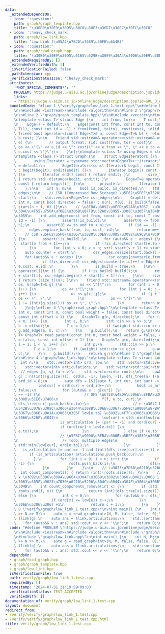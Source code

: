 ```yaml
---
data:
  _extendedDependsOn:
  - icon: ':question:'
    path: graph/graph_template.hpp
    title: "\u30B0\u30E9\u30D5\u30C6\u30F3\u30D7\u30EC\u30FC\u30C8"
  - icon: ':heavy_check_mark:'
    path: graph/low_link.hpp
    title: "Low Link (\u95A2\u7BC0\u70B9\u30FB\u6A4B)"
  - icon: ':question:'
    path: graph/read_graph.hpp
    title: "\u30B0\u30E9\u30D5\u5165\u529B\u30E9\u30A4\u30D6\u30E9\u30EA"
  _extendedRequiredBy: []
  _extendedVerifiedWith: []
  _isVerificationFailed: false
  _pathExtension: cpp
  _verificationStatusIcon: ':heavy_check_mark:'
  attributes:
    '*NOT_SPECIAL_COMMENTS*': ''
    PROBLEM: https://judge.u-aizu.ac.jp/onlinejudge/description.jsp?id=GRL_3_A
    links:
    - https://judge.u-aizu.ac.jp/onlinejudge/description.jsp?id=GRL_3_A
  bundledCode: "#line 1 \"verify/graph/low_link_1.test.cpp\"\n#define PROBLEM \"https://judge.u-aizu.ac.jp/onlinejudge/description.jsp?id=GRL_3_A\"\
    \n\n#include <iostream>\n#include <algorithm>\n\n#line 2 \"graph/read_graph.hpp\"\
    \n\n#line 2 \"graph/graph_template.hpp\"\n\n#include <vector>\n#include <cassert>\n\
    \ntemplate <class T> struct Edge {\n    int from, to;\n    T cost;\n    int id;\n\
    \n    Edge() = default;\n    Edge(const int from, const int to, const T cost =\
    \ T(1), const int id = -1) : from(from), to(to), cost(cost), id(id) {}\n\n   \
    \ friend bool operator<(const Edge<T>& a, const Edge<T>& b) { return a.cost <\
    \ b.cost; }\n\n    friend std::ostream& operator<<(std::ostream& os, const Edge<T>&\
    \ e) {\n        // output format: {id: cost(from, to) = cost}\n        return\
    \ os << \"{\" << e.id << \": cost(\" << e.from << \", \" << e.to << \") = \" <<\
    \ e.cost << \"}\";\n    }\n};\ntemplate <class T> using Edges = std::vector<Edge<T>>;\n\
    \ntemplate <class T> struct Graph {\n    struct EdgeIterators {\n       public:\n\
    \        using Iterator = typename std::vector<Edge<T>>::iterator;\n        EdgeIterators()\
    \ = default;\n        EdgeIterators(const Iterator& begit, const Iterator& endit)\
    \ : begit(begit), endit(endit) {}\n        Iterator begin() const { return begit;\
    \ }\n        Iterator end() const { return endit; }\n        size_t size() const\
    \ { return std::distance(begit, endit); }\n        Edge<T>& operator[](int i)\
    \ const { return begit[i]; }\n\n       private:\n        Iterator begit, endit;\n\
    \    };\n\n    int n, m;\n    bool is_build, is_directed;\n    std::vector<Edge<T>>\
    \ edges;\n\n    // CSR (Compressed Row Storage) \u5F62\u5F0F\u7528\n    std::vector<int>\
    \ start;\n    std::vector<Edge<T>> csr_edges;\n\n    Graph() = default;\n    Graph(const\
    \ int n, const bool directed = false) : n(n), m(0), is_build(false), is_directed(directed),\
    \ start(n + 1, 0) {}\n\n    // \u8FBA\u3092\u8FFD\u52A0\u3057, \u305D\u306E\u8FBA\
    \u304C\u4F55\u756A\u76EE\u306B\u8FFD\u52A0\u3055\u308C\u305F\u304B\u3092\u8FD4\
    \u3059\n    int add_edge(const int from, const int to, const T cost = T(1), int\
    \ id = -1) {\n        assert(!is_build);\n        assert(0 <= from and from <\
    \ n);\n        assert(0 <= to and to < n);\n        if (id == -1) id = m;\n  \
    \      edges.emplace_back(from, to, cost, id);\n        return m++;\n    }\n\n\
    \    // CSR \u5F62\u5F0F\u3067\u30B0\u30E9\u30D5\u3092\u69CB\u7BC9\n    void build()\
    \ {\n        assert(!is_build);\n        for (auto&& e : edges) {\n          \
    \  start[e.from + 1]++;\n            if (!is_directed) start[e.to + 1]++;\n  \
    \      }\n        for (int v = 0; v < n; v++) start[v + 1] += start[v];\n    \
    \    auto counter = start;\n        csr_edges.resize(start.back() + 1);\n    \
    \    for (auto&& e : edges) {\n            csr_edges[counter[e.from]++] = e;\n\
    \            if (!is_directed) csr_edges[counter[e.to]++] = Edge(e.to, e.from,\
    \ e.cost, e.id);\n        }\n        is_build = true;\n    }\n\n    EdgeIterators\
    \ operator[](int i) {\n        if (!is_build) build();\n        return EdgeIterators(csr_edges.begin()\
    \ + start[i], csr_edges.begin() + start[i + 1]);\n    }\n\n    size_t size() const\
    \ { return (size_t)(n); }\n\n    friend std::ostream& operator<<(std::ostream&\
    \ os, Graph<T>& g) {\n        os << \"[\";\n        for (int i = 0; i < (int)(g.size());\
    \ i++) {\n            os << \"[\";\n            for (int j = 0; j < (int)(g[i].size());\
    \ j++) {\n                os << g[i][j];\n                if (j + 1 != (int)(g[i].size()))\
    \ os << \", \";\n            }\n            os << \"]\";\n            if (i +\
    \ 1 != (int)(g.size())) os << \", \";\n        }\n        return os << \"]\";\n\
    \    }\n};\n#line 4 \"graph/read_graph.hpp\"\n\ntemplate <class T> Graph<T> read_graph(const\
    \ int n, const int m, const bool weight = false, const bool directed = false,\
    \ const int offset = 1) {\n    Graph<T> g(n, directed);\n    for (int i = 0; i\
    \ < m; i++) {\n        int a, b;\n        std::cin >> a >> b;\n        a -= offset,\
    \ b -= offset;\n        T c = 1;\n        if (weight) std::cin >> c;\n       \
    \ g.add_edge(a, b, c);\n    }\n    g.build();\n    return g;\n}\n\ntemplate <class\
    \ T> Graph<T> read_parent(const int n, const bool weight = false, const bool directed\
    \ = false, const int offset = 1) {\n    Graph<T> g(n, directed);\n    for (int\
    \ i = 1; i < n; i++) {\n        int p;\n        std::cin >> p;\n        p -= offset;\n\
    \        T c = 1;\n        if (weight) std::cin >> c;\n        g.add_edge(p, i,\
    \ c);\n    }\n    g.build();\n    return g;\n}\n#line 2 \"graph/low_link.hpp\"\
    \n\n#line 4 \"graph/low_link.hpp\"\n\ntemplate <class T> struct LowLink {\n  \
    \  int n;\n    std::vector<int> ord, low;\n    std::vector<std::vector<int>> dfs_tree;\n\
    \    std::vector<int> articulations;\n    std::vector<std::pair<int, int>> bridges;\
    \  // edges {u, v} (u < v)\n    std::vector<int> roots;\n\n    LowLink(Graph<T>&\
    \ g) : n((int)(g.size())), ord(n, -1), low(n, -1), dfs_tree(n) {\n        int\
    \ ord_id = 0;\n        auto dfs = [&](auto f, int cur, int par) -> void {\n  \
    \          low[cur] = ord[cur] = ord_id++;\n            bool is_articulation =\
    \ false;\n            for (auto&& e : g[cur]) {\n                if (ord[e.to]\
    \ == -1) {\n                    // DFS \u6728\u4E0A\u306E\u8FBA\u306B\u5BFE\u3059\
    \u308B\u51E6\u7406\n                    f(f, e.to, cur);\n                   \
    \ dfs_tree[cur].push_back(e.to);\n                    // e \u304C DFS \u6728\u306B\
    \u542B\u307E\u308C\u3066\u3044\u308B\u306E\u3067\u5F8C\u9000\u8FBA\u3092\u3059\
    \u3067\u306B\u901A\u3063\u305F low[e.to] \u3092\u4F7F\u3063\u3066\u66F4\u65B0\u3057\
    \u3066\u826F\u3044\n                    low[cur] = std::min(low[cur], low[e.to]);\n\
    \                    is_articulation |= (par != -1) and (ord[cur] <= low[e.to]);\n\
    \                    if (ord[cur] < low[e.to]) {\n                        bridges.emplace_back(std::minmax(cur,\
    \ e.to));\n                    }\n                } else if (e.to != par) {\n\
    \                    // \u5F8C\u9000\u8FBA\u306B\u5BFE\u3059\u308B\u51E6\u7406\
    \n                    // Todo: multiple edges\n                    low[cur] =\
    \ std::min(low[cur], ord[e.to]);\n                }\n            }\n         \
    \   is_articulation |= par == -1 and (int)(dfs_tree[cur].size()) > 1;\n      \
    \      if (is_articulation) articulations.push_back(cur);\n            return;\n\
    \        };\n        for (int i = 0; i < n; i++) {\n            if (ord[i] ==\
    \ -1) {\n                roots.push_back(i);\n                dfs(dfs, i, -1);\n\
    \            }\n        }\n    }\n\n    // \u9023\u7D50\u6210\u5206\u6570\n  \
    \  int count_components() { return (int)(roots.size()); }\n\n    // \u9802\u70B9\
    \ x \u3092\u53D6\u308A\u9664\u304F\u3068\u3082\u3068\u3082\u3068 1 \u3064\u3060\
    \u3063\u305F\u9023\u7D50\u6210\u5206\u304C\u3044\u304F\u3064\u306B\u306A\u308B\
    \u304B\n    int count_components_remove(int x) {\n        if (std::binary_search(roots.begin(),\
    \ roots.end(), x)) {\n            return (int)(dfs_tree[x].size());\n        }\
    \ else {\n            int c = 0;\n            for (auto&& e : dfs_tree[x]) {\n\
    \                if (ord[x] <= low[e]) c++;\n            }\n            // \u89AA\
    \u306E\u5206\u3067 +1\n            return c + 1;\n        }\n    }\n};\n#line\
    \ 8 \"verify/graph/low_link_1.test.cpp\"\n\nint main() {\n    int N, M;\n    std::cin\
    \ >> N >> M;\n    auto g = read_graph<int>(N, M, false, false, 0);\n    LowLink\
    \ llink(g);\n    auto ans = llink.articulations;\n    std::sort(ans.begin(), ans.end());\n\
    \    for (auto&& v : ans) std::cout << v << '\\n';\n    return 0;\n}\n"
  code: "#define PROBLEM \"https://judge.u-aizu.ac.jp/onlinejudge/description.jsp?id=GRL_3_A\"\
    \n\n#include <iostream>\n#include <algorithm>\n\n#include \"graph/read_graph.hpp\"\
    \n#include \"graph/low_link.hpp\"\n\nint main() {\n    int N, M;\n    std::cin\
    \ >> N >> M;\n    auto g = read_graph<int>(N, M, false, false, 0);\n    LowLink\
    \ llink(g);\n    auto ans = llink.articulations;\n    std::sort(ans.begin(), ans.end());\n\
    \    for (auto&& v : ans) std::cout << v << '\\n';\n    return 0;\n}"
  dependsOn:
  - graph/read_graph.hpp
  - graph/graph_template.hpp
  - graph/low_link.hpp
  isVerificationFile: true
  path: verify/graph/low_link_1.test.cpp
  requiredBy: []
  timestamp: '2024-07-31 21:19:59+09:00'
  verificationStatus: TEST_ACCEPTED
  verifiedWith: []
documentation_of: verify/graph/low_link_1.test.cpp
layout: document
redirect_from:
- /verify/verify/graph/low_link_1.test.cpp
- /verify/verify/graph/low_link_1.test.cpp.html
title: verify/graph/low_link_1.test.cpp
---
```

